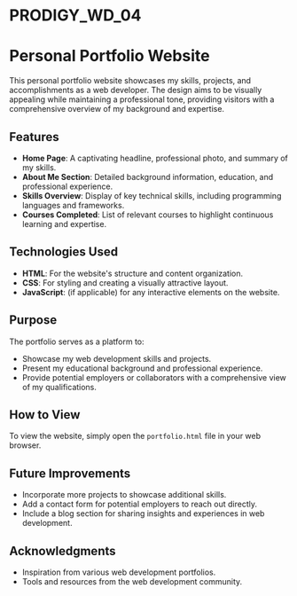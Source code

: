 # PRODIGY_WD_04
# Personal Portfolio Website

This personal portfolio website showcases my skills, projects, and accomplishments as a web developer. The design aims to be visually appealing while maintaining a professional tone, providing visitors with a comprehensive overview of my background and expertise.

## Features
- **Home Page**: A captivating headline, professional photo, and summary of my skills.
- **About Me Section**: Detailed background information, education, and professional experience.
- **Skills Overview**: Display of key technical skills, including programming languages and frameworks.
- **Courses Completed**: List of relevant courses to highlight continuous learning and expertise.

## Technologies Used
- **HTML**: For the website's structure and content organization.
- **CSS**: For styling and creating a visually attractive layout.
- **JavaScript**: (if applicable) for any interactive elements on the website.

## Purpose
The portfolio serves as a platform to:
- Showcase my web development skills and projects.
- Present my educational background and professional experience.
- Provide potential employers or collaborators with a comprehensive view of my qualifications.

## How to View
To view the website, simply open the `portfolio.html` file in your web browser.

## Future Improvements
- Incorporate more projects to showcase additional skills.
- Add a contact form for potential employers to reach out directly.
- Include a blog section for sharing insights and experiences in web development.


## Acknowledgments
- Inspiration from various web development portfolios.
- Tools and resources from the web development community.
